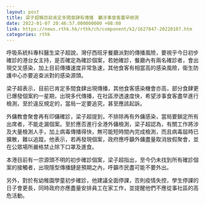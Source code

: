```yaml
---
layout: post
title: 梁子超稱目前肯定多間食肆有傳播　籲涉事食客盡早檢測
date: 2022-01-07 20:46:57.000000000 +08:00
link: https://news.rthk.hk/rthk/ch/component/k2/1627847-20220107.htm
categories: rthk
---
```


呼吸系統科專科醫生梁子超說，灣仔西班牙餐廳派對的傳播風險，要視乎今日初步確診的港台女主持，是否確定為確診個案，若她確診，餐廳內有兩名確診者，會出現交叉感染，加上目前傳播速度非常急速，其他食客有相當高的感染風險，衞生防護中心亦要追查派對的感染源頭。

梁子超表示，目前已肯定多間食肆出現傳播，其他食客感染機會亦高，部分食肆更已爆發個案約一星期，出現多代傳播，在社區滲透速度快，希望涉事食客盡早進行檢測，至於違反規定的，當局一定要追究，甚至應該起訴。

外傭教會聚會再有印傭確診，梁子超提到，不排除再有外傭感染，當局要鎖定所有出席者，不能走漏個案。至於應否進行全港外傭檢測，梁子超認為，有關工作將涉及大量檢測人手，加上病毒傳播得快，無可能短時間內完成檢測，而且病毒屆時已擴散，難以追蹤。他表示，若再發現個案，政府應呼籲外傭盡量取消放假聚會，並在公眾場所嚴格禁止除下口罩及進食。

本港目前有一宗源頭不明的初步確診個案，梁子超指出，至今仍未找到所有確診個案的接觸者，出現隱型傳播鏈是預期之內，呼籲市民盡可能不要外出。

另外，對於有幼稚園學童初步確診，他建議全面停課，否則疫情失控，學生停課的日子會更長，同時政府亦應盡量安排員工在家工作，並提醒他們不應從事社區的高危活動。
